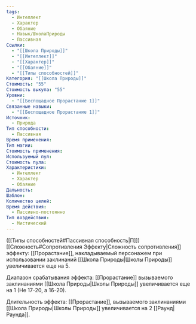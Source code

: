 ```yaml
---
tags:
  - Интеллект
  - Характер
  - Обаяние
  - Навык/ШколаПрироды
  - Пассивная
Ссылки:
  - "[[Школа Природы]]"
  - "[[Интеллект]]"
  - "[[Характер]]"
  - "[[Обаяние]]"
  - "[[Типы способностей]]"
Категория: "[[Школа Природы]]"
Стоимость: "55"
Стоимость выкупа: "55"
Уровни:
  - "[[Беспощадное Прорастание 1]]"
Связанные навыки:
  - "[[Беспощадное Прорастание 1]]"
Источник:
  - Природа
Тип способности:
  - Пассивная
Время применения: 
Тип магии: 
Стоимость применения: 
Используемый пул: 
Стоимость пула: 
Характеристики:
  - Интеллект
  - Характер
  - Обаяние
Дальность: 
Шаблон: 
Количество целей: 
Время действия:
  - Пассивно-постоянно
Тип воздействия:
  - Мистический
---
```

([[Типы способностей#Пассивная способность|П]]) [[Сложность#Cопротивления Эффекту|Сложность сопротивления]] эффекту: [[Прорастание]], накладываемый персонажем при использовании заклинаний [[Школа Природы|Школы Природы]] увеличивается еще на 5.

Диапазон срабатывания эффекта: [[Прорастание]] вызываемого заклинаниями [[Школа Природы|Школы Природы]]  увеличивается еще на 1 (Не 17-20, а 16-20).

Длительность эффекта: [[Прорастание]], вызываемого заклинаниями [[Школа Природы|Школы Природы]] увеличивается на 2 [[Раунд|Раунда]].